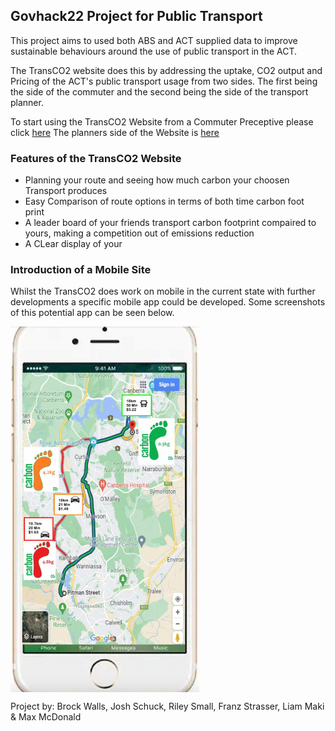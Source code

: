 ## Govhack22 Project for Public Transport  

This project aims to used both ABS and ACT supplied data to improve sustainable behaviours around the use of public transport in the ACT.

The TransCO2 website does this by addressing the uptake, CO2 output and Pricing of the ACT's public transport usage from two sides.
The first being the side of the commuter and the second being the side of the transport planner.

To start using the TransCO2 Website from a Commuter Preceptive please click [here](user.md)
The planners side of the Website is [here](Planner_veiw.md)

### Features of the TransCO2 Website

- Planning your route and seeing how much carbon your choosen Transport produces 
- Easy Comparison of route options in terms of both time carbon foot print 
- A leader board of your friends transport carbon footprint compaired to yours, making a competition out of emissions reduction 
- A CLear display of your 

### Introduction of a Mobile Site
Whilst the TransCO2 does work on mobile in the current state with further developments a specific mobile app could be developed.
Some screenshots of this potential app can be seen below.

<!-- img align="left" width="" height="" src="./moblie.PNG"  NOT USED--> 

<img align="center" width="60%" height="60%" src="./Images/iphoneapp.png"> 





Project by: Brock Walls, Josh Schuck, Riley Small, Franz Strasser, Liam Maki & Max McDonald
